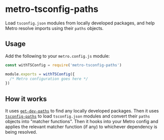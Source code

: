 # metro-tsconfig-paths

Load `tsconfig.json` modules from locally developed packages, and help Metro
resolve imports using their `paths` objects.

## Usage

Add the following to your `metro.config.js` module:

```js
const withTSConfig = require('metro-tsconfig-paths')

module.exports = withTSConfig({
  /* Metro configuration goes here */
})
```

## How it works

It uses [`get-dev-paths`][1] to find any locally developed packages. Then it uses
[`tsconfig-paths`][2] to load `tsconfig.json` modules and convert their `paths`
objects into "matcher functions". Then it hooks into your Metro config and applies
the relevant matcher function (if any) to whichever dependency is being resolved.

[1]: https://github.com/aleclarson/get-dev-paths
[2]: https://github.com/dividab/tsconfig-paths
